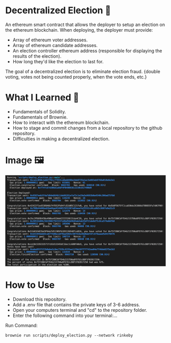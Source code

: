 # Decentralized Election :bust_in_silhouette:

An ethereum smart contract that allows the deployer to setup an election on the ethereum blockchain. When deploying, the deployer must provide:

* Array of ethereum voter addresses.
* Array of ethereum candidate addresses.
* An election controller ethereum address (responsible for displaying the results of the election).
* How long they'd like the election to last for.

The goal of a decentralized election is to eliminate election fraud. {double voting, votes not being counted properly, when the vote ends, etc.}

# What I Learned :notebook:

* Fundamentals of Solidity.
* Fundamentals of Brownie.
* How to interact with the ethereum blockchain.
* How to stage and commit changes from a local repository to the github repository.
* Difficulties in making a decentralized election.

# Image :framed_picture:

![Picture](https://github.com/MED-1996/Decentralized_Election/blob/main/Election_Voting_Results.png)

# How to Use

* Download this repository.
* Add a .env file that contains the private keys of 3-6 address.
* Open your computers terminal and "cd" to the repository folder.
* Enter the following command into your terminal:...

Run Command:

	brownie run scripts/deploy_election.py --network rinkeby